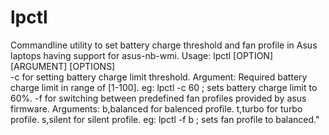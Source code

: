 # lpctl
Commandline utility to set battery charge threshold and fan profile in Asus laptops having support for asus-nb-wmi.
Usage: lpctl [OPTION] [ARGUMENT]
[OPTIONS]      
			-c for setting battery charge limit threshold.
			Argument: Required battery charge limit in range of [1-100].
			eg: lpctl -c 60 ; sets battery charge limit to 60%.
			-f for switching between predefined fan profiles provided by asus firmware.
			Arguments:
			b,balanced for balenced profile.
			t,turbo for turbo profile.
			s,silent for silent profile.
			eg: lpctl -f b ; sets fan profile to balanced."
